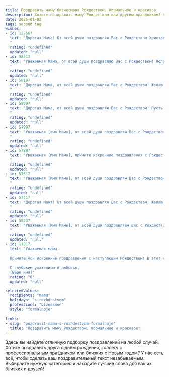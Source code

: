 ```yaml
---
title: Поздравить маму бизнесмена Рождеством. Формальное и красивое
description: Хотите поздравить маму Рождеством или другим праздником? Наш ИИ создаст незабываемое поздравление, а вы обязательно выделитесь среди других.  
date: 2025-01-02
tags: second tag
wishes:
- id: 127667
  text: "Дорогая Мама! От всей души поздравляю Вас с Рождеством Христовым! Желаю Вам крепкого здоровья, душевного тепла и благополучия в Новом году. Пусть Рождественская звезда освещает Ваш путь, а  сердце наполняется радостью и любовью.  Пусть все Ваши начинания будут успешными, а бизнес процветает. Счастливого Рождества!
  "
  rating: "undefined"
  updated: "null"
- id: 58313
  text: "Уважаемая Мама, от всей души поздравляю Вас с Рождеством! Желаю Вам в этот светлый праздник душевного тепла, крепкого здоровья, благополучия в делах и исполнения всех желаний. Пусть Рождество принесет в Вашу жизнь мир, радость и любовь!
  "
  rating: "undefined"
  updated: "null"
- id: 58197
  text: "Дорогая Мама, от всей души поздравляю Вас с Рождеством! Желаю Вам в этот светлый праздник мира, душевного спокойствия и благополучия. Пусть этот Новый год принесет Вам здоровье, удачу в бизнесе и множество счастливых моментов, проведенных в кругу семьи.
  "
  rating: "undefined"
  updated: "null"
- id: 58097
  text: "Дорогая Мама, от всей души поздравляю Вас с Рождеством! Пусть этот светлый праздник наполнит Ваш дом радостью, теплом и любовью. Желаю Вам крепкого здоровья, успехов в бизнесе и исполнения всех Ваших желаний.
  "
  rating: "undefined"
  updated: "null"
- id: 57997
  text: "Уважаемая [имя Мамы], от всей души поздравляю Вас с Рождеством! Желаю Вам в этот светлый праздник благополучия, семейного тепла и крепкого здоровья. Пусть Рождество принесет Вам множество радостных событий, удачу в делах и мир в душе.
  "
  rating: "undefined"
  updated: "null"
- id: 57897
  text: "Уважаемая [Имя Мамы], примите искренние поздравления с Рождеством! Желаю Вам в этот светлый праздник душевного тепла, семейного благополучия и процветания в бизнесе. Пусть Рождество принесет в Вашу жизнь мир, любовь и радость!
  "
  rating: "undefined"
  updated: "null"
- id: 57517
  text: "Уважаемая [Имя Мамы], от всей души поздравляю Вас с Рождеством! Желаю Вам светлого праздника, наполненного  радостью, теплом и любовью близких. Пусть этот Рождественский период станет для Вас временем исполнения желаний, новых начинаний и благополучия во всем.
  "
  rating: "undefined"
  updated: "null"
- id: 57417
  text: "Дорогая Мама! От всей души поздравляю Вас с Рождеством! Желаю Вам крепкого здоровья, благополучия, успехов в бизнесе и душевного покоя в новом году. Пусть Рождество принесет в Ваш дом тепло, радость и свет!
  "
  rating: "undefined"
  updated: "null"
- id: 55237
  text: "Уважаемая [Имя Мамы], от всей души поздравляем Вас с Рождеством! Желаем Вам в этом светлом празднике тепла, уюта, семейного благополучия и неиссякаемой энергии в Ваших бизнес-проектах. Пусть Новый год принесет только приятные сюрпризы и удачу во всех начинаниях.
  "
  rating: "undefined"
  updated: "null"
- id: 11817
  text: "Уважаемая мама,
  
  Примите мои искренние поздравления с наступающим Рождеством! В этот светлый и радостный праздник хочу пожелать Вам благополучия, успехов в Вашем деловом пути и процветания. Пусть этот праздник принесет в Ваш дом тепло и уют, а также вдохновение на новые достижения.
  
  С глубоким уважением и любовью,
  [Ваше имя]"
  rating: "0"
  updated: "null"

selectedValues:
  recipients: "mamu"
  holidays: "s-rozhdestvom"
  professions: "biznesmen"
  style: "formalnoje"

links:
- slug: "pozdravit-mamu-s-rozhdestvom-formalnoje"
  title: "Поздравить маму Рождеством. Формальное и красивое"
---
```


Здесь вы найдете отличную подборку поздравлений на любой случай. 
Хотите поздравить друга с днём рождения, коллегу с профессиональным праздником или близких с Новым годом? У нас есть всё, чтобы сделать ваш поздравительный текст незабываемым. Выбирайте нужную категорию и находите лучшие слова для ваших близких и друзей!
